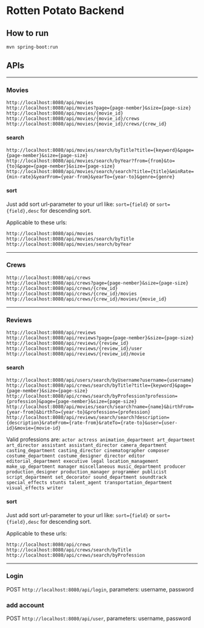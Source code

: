 ﻿# Rotten Potato Backend
## How to run
`mvn spring-boot:run`

## APIs

----
### Movies 

`http://localhost:8080/api/movies` <br/>
`http://localhost:8080/api/movies?page={page-nember}&size={page-size}` <br/>
`http://localhost:8080/api/movies/{movie_id}` <br/>
`http://localhost:8080/api/movies/{movie_id}/crews` <br/>
`http://localhost:8080/api/movies/{movie_id}/crews/{crew_id}` <br/>

#### search
`http://localhost:8080/api/movies/search/byTitle?title={keyword}&page={page-nember}&size={page-size}` <br/>
`http://localhost:8080/api/movies/search/byYear?from={from}&to={to}&page={page-nember}&size={page-size}` <br/>
`http://localhost:8080/api/movies/search/search?title={title}&minRate={min-rate}&yearFrom={year-from}&yearTo={year-to}&genre={genre}` <br/>

#### sort
Just add sort url-parameter to your url like:  `sort={field}` or `sort={field},desc` for descending sort.

Applicable to these urls:

`http://localhost:8080/api/movies` <br/>
`http://localhost:8080/api/movies/search/byTitle` <br/>
`http://localhost:8080/api/movies/search/byYear` <br/>

----
### Crews

`http://localhost:8080/api/crews` <br/>
`http://localhost:8080/api/crews?page={page-nember}&size={page-size}` <br/>
`http://localhost:8080/api/crews/{crew_id}` <br/>
`http://localhost:8080/api/crews/{crew_id}/movies` <br/>
`http://localhost:8080/api/crews/{crew_id}/movies/{movie_id}` <br/>

----
### Reviews

`http://localhost:8080/api/reviews` <br/>
`http://localhost:8080/api/reviews?page={page-nember}&size={page-size}` <br/>
`http://localhost:8080/api/reviews/{review_id}` <br/>
`http://localhost:8080/api/reviews/{review_id}/user` <br/>
`http://localhost:8080/api/reviews/{review_id}/movie` <br/>

#### search

`http://localhost:8080/api/users/search/byUsername?username={username}` <br/>
`http://localhost:8080/api/crews/search/byTitle?title={keyword}&page={page-nember}&size={page-size}` <br/>
`http://localhost:8080/api/crews/search/byProfession?profession={profession}&page={page-nember}&size={page-size}` <br/>
`http://localhost:8080/api/movies/search/search?name={name}&birthFrom={year-from}&birthTo={year-to}&profession={profession}` <br/>
`http://localhost:8080/api/reviews/search/search?description={description}&rateFrom={rate-from}&rateTo={rate-to}&user={user-id}&movie={movie-id}` <br/>

Valid professions are:
`actor actress animation_department art_department art_director assistant assistant_director camera_department casting_department casting_director cinematographer composer costume_department costume_designer director editor editorial_department executive legal location_management make_up_department manager miscellaneous music_department producer production_designer production_manager programmer publicist script_department set_decorator sound_department soundtrack special_effects stunts talent_agent transportation_department visual_effects writer`

#### sort
Just add sort url-parameter to your url like:  `sort={field}` or `sort={field},desc` for descending sort.

Applicable to these urls:

`http://localhost:8080/api/crews` <br/>
`http://localhost:8080/api/crews/search/byTitle` <br/>
`http://localhost:8080/api/crews/search/byProfession` <br/>

----
### Login
POST `http://localhost:8080/api/login`, parameters: username, password 

### add account
POST `http://localhost:8080/api/user`, parameters: username, password 
